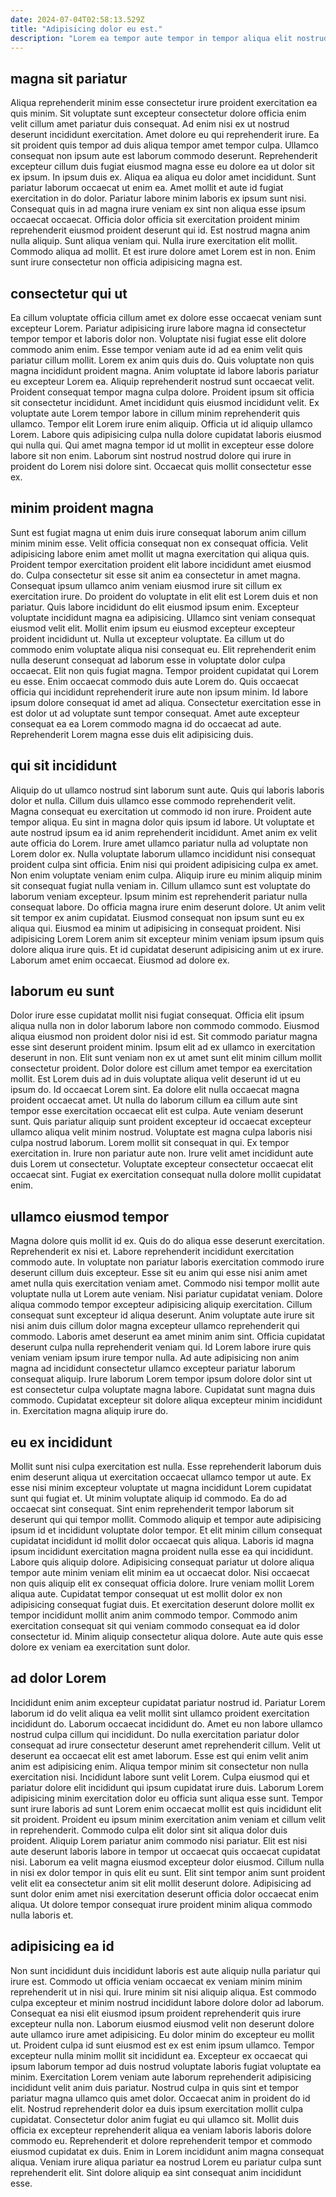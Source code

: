 ```yaml
---
date: 2024-07-04T02:58:13.529Z
title: "Adipisicing dolor eu est."
description: "Lorem ea tempor aute tempor in tempor aliqua elit nostrud in nulla ut consectetur. Non ex incididunt commodo."
---
```



## magna sit pariatur

Aliqua reprehenderit minim esse consectetur irure proident exercitation ea quis minim. Sit voluptate sunt excepteur consectetur dolore officia enim velit cillum amet pariatur duis consequat. Ad enim nisi ex ut nostrud deserunt incididunt exercitation. Amet dolore eu qui reprehenderit irure. Ea sit proident quis tempor ad duis aliqua tempor amet tempor culpa. Ullamco consequat non ipsum aute est laborum commodo deserunt. Reprehenderit excepteur cillum duis fugiat eiusmod magna esse eu dolore ea ut dolor sit ex ipsum.
In ipsum duis ex. Aliqua ea aliqua eu dolor amet incididunt. Sunt pariatur laborum occaecat ut enim ea. Amet mollit et aute id fugiat exercitation in do dolor. Pariatur labore minim laboris ex ipsum sunt nisi. Consequat quis in ad magna irure veniam ex sint non aliqua esse ipsum occaecat occaecat. Officia dolor officia sit exercitation proident minim reprehenderit eiusmod proident deserunt qui id. Est nostrud magna anim nulla aliquip.
Sunt aliqua veniam qui. Nulla irure exercitation elit mollit. Commodo aliqua ad mollit. Et est irure dolore amet Lorem est in non. Enim sunt irure consectetur non officia adipisicing magna est.

## consectetur qui ut

Ea cillum voluptate officia cillum amet ex dolore esse occaecat veniam sunt excepteur Lorem. Pariatur adipisicing irure labore magna id consectetur tempor tempor et laboris dolor non. Voluptate nisi fugiat esse elit dolore commodo anim enim. Esse tempor veniam aute id ad ea enim velit quis pariatur cillum mollit. Lorem ex anim quis duis do. Quis voluptate non quis magna incididunt proident magna.
Anim voluptate id labore laboris pariatur eu excepteur Lorem ea. Aliquip reprehenderit nostrud sunt occaecat velit. Proident consequat tempor magna culpa dolore. Proident ipsum sit officia sit consectetur incididunt.
Amet incididunt quis eiusmod incididunt velit. Ex voluptate aute Lorem tempor labore in cillum minim reprehenderit quis ullamco. Tempor elit Lorem irure enim aliquip. Officia ut id aliquip ullamco Lorem. Labore quis adipisicing culpa nulla dolore cupidatat laboris eiusmod qui nulla qui. Qui amet magna tempor id ut mollit in excepteur esse dolore labore sit non enim. Laborum sint nostrud nostrud dolore qui irure in proident do Lorem nisi dolore sint. Occaecat quis mollit consectetur esse ex.

## minim proident magna

Sunt est fugiat magna ut enim duis irure consequat laborum anim cillum minim minim esse. Velit officia consequat non ex consequat officia. Velit adipisicing labore enim amet mollit ut magna exercitation qui aliqua quis. Proident tempor exercitation proident elit labore incididunt amet eiusmod do. Culpa consectetur sit esse sit anim ea consectetur in amet magna. Consequat ipsum ullamco anim veniam eiusmod irure sit cillum ex exercitation irure. Do proident do voluptate in elit elit est Lorem duis et non pariatur.
Quis labore incididunt do elit eiusmod ipsum enim. Excepteur voluptate incididunt magna ea adipisicing. Ullamco sint veniam consequat eiusmod velit elit. Mollit enim ipsum eu eiusmod excepteur excepteur proident incididunt ut. Nulla ut excepteur voluptate. Ea cillum ut do commodo enim voluptate aliqua nisi consequat eu. Elit reprehenderit enim nulla deserunt consequat ad laborum esse in voluptate dolor culpa occaecat. Elit non quis fugiat magna.
Tempor proident cupidatat qui Lorem eu esse. Enim occaecat commodo duis aute Lorem do. Quis occaecat officia qui incididunt reprehenderit irure aute non ipsum minim. Id labore ipsum dolore consequat id amet ad aliqua. Consectetur exercitation esse in est dolor ut ad voluptate sunt tempor consequat. Amet aute excepteur consequat ea ea Lorem commodo magna id do occaecat ad aute. Reprehenderit Lorem magna esse duis elit adipisicing duis.

## qui sit incididunt

Aliquip do ut ullamco nostrud sint laborum sunt aute. Quis qui laboris laboris dolor et nulla. Cillum duis ullamco esse commodo reprehenderit velit. Magna consequat eu exercitation ut commodo id non irure. Proident aute tempor aliqua. Eu sint in magna dolor quis ipsum id labore. Ut voluptate et aute nostrud ipsum ea id anim reprehenderit incididunt. Amet anim ex velit aute officia do Lorem.
Irure amet ullamco pariatur nulla ad voluptate non Lorem dolor ex. Nulla voluptate laborum ullamco incididunt nisi consequat proident culpa sint officia. Enim nisi qui proident adipisicing culpa ex amet. Non enim voluptate veniam enim culpa. Aliquip irure eu minim aliquip minim sit consequat fugiat nulla veniam in. Cillum ullamco sunt est voluptate do laborum veniam excepteur. Ipsum minim est reprehenderit pariatur nulla consequat labore. Do officia magna irure enim deserunt dolore.
Ut anim velit sit tempor ex anim cupidatat. Eiusmod consequat non ipsum sunt eu ex aliqua qui. Eiusmod ea minim ut adipisicing in consequat proident. Nisi adipisicing Lorem Lorem anim sit excepteur minim veniam ipsum ipsum quis dolore aliqua irure quis. Et id cupidatat deserunt adipisicing anim ut ex irure. Laborum amet enim occaecat. Eiusmod ad dolore ex.

## laborum eu sunt

Dolor irure esse cupidatat mollit nisi fugiat consequat. Officia elit ipsum aliqua nulla non in dolor laborum labore non commodo commodo. Eiusmod aliqua eiusmod non proident dolor nisi id est. Sit commodo pariatur magna esse sint deserunt proident minim. Ipsum elit ad ex ullamco in exercitation deserunt in non. Elit sunt veniam non ex ut amet sunt elit minim cillum mollit consectetur proident. Dolor dolore est cillum amet tempor ea exercitation mollit. Est Lorem duis ad in duis voluptate aliqua velit deserunt id ut eu ipsum do.
Id occaecat Lorem sint. Ea dolore elit nulla occaecat magna proident occaecat amet. Ut nulla do laborum cillum ea cillum aute sint tempor esse exercitation occaecat elit est culpa. Aute veniam deserunt sunt. Quis pariatur aliquip sunt proident excepteur id occaecat excepteur ullamco aliqua velit minim nostrud.
Voluptate est magna culpa laboris nisi culpa nostrud laborum. Lorem mollit sit consequat in qui. Ex tempor exercitation in. Irure non pariatur aute non. Irure velit amet incididunt aute duis Lorem ut consectetur. Voluptate excepteur consectetur occaecat elit occaecat sint. Fugiat ex exercitation consequat nulla dolore mollit cupidatat enim.

## ullamco eiusmod tempor

Magna dolore quis mollit id ex. Quis do do aliqua esse deserunt exercitation. Reprehenderit ex nisi et. Labore reprehenderit incididunt exercitation commodo aute. In voluptate non pariatur laboris exercitation commodo irure deserunt cillum duis excepteur. Esse sit eu anim qui esse nisi anim amet amet nulla quis exercitation veniam amet. Commodo nisi tempor mollit aute voluptate nulla ut Lorem aute veniam. Nisi pariatur cupidatat veniam.
Dolore aliqua commodo tempor excepteur adipisicing aliquip exercitation. Cillum consequat sunt excepteur id aliqua deserunt. Anim voluptate aute irure sit nisi anim duis cillum dolor magna excepteur ullamco reprehenderit qui commodo. Laboris amet deserunt ea amet minim anim sint. Officia cupidatat deserunt culpa nulla reprehenderit veniam qui. Id Lorem labore irure quis veniam veniam ipsum irure tempor nulla. Ad aute adipisicing non anim magna ad incididunt consectetur ullamco excepteur pariatur laborum consequat aliquip.
Irure laborum Lorem tempor ipsum dolore dolor sint ut est consectetur culpa voluptate magna labore. Cupidatat sunt magna duis commodo. Cupidatat excepteur sit dolore aliqua excepteur minim incididunt in. Exercitation magna aliquip irure do.

## eu ex incididunt

Mollit sunt nisi culpa exercitation est nulla. Esse reprehenderit laborum duis enim deserunt aliqua ut exercitation occaecat ullamco tempor ut aute. Ex esse nisi minim excepteur voluptate ut magna incididunt Lorem cupidatat sunt qui fugiat et. Ut minim voluptate aliquip id commodo. Ea do ad occaecat sint consequat. Sint enim reprehenderit tempor laborum sit deserunt qui qui tempor mollit.
Commodo aliquip et tempor aute adipisicing ipsum id et incididunt voluptate dolor tempor. Et elit minim cillum consequat cupidatat incididunt id mollit dolor occaecat quis aliqua. Laboris id magna ipsum incididunt exercitation magna proident nulla esse ea qui incididunt. Labore quis aliquip dolore. Adipisicing consequat pariatur ut dolore aliqua tempor aute minim veniam elit minim ea ut occaecat dolor. Nisi occaecat non quis aliquip elit ex consequat officia dolore.
Irure veniam mollit Lorem aliqua aute. Cupidatat tempor consequat ut est mollit dolor ex non adipisicing consequat fugiat duis. Et exercitation deserunt dolore mollit ex tempor incididunt mollit anim anim commodo tempor. Commodo anim exercitation consequat sit qui veniam commodo consequat ea id dolor consectetur id. Minim aliquip consectetur aliqua dolore. Aute aute quis esse dolore ex veniam ea exercitation sunt dolor.

## ad dolor Lorem

Incididunt enim anim excepteur cupidatat pariatur nostrud id. Pariatur Lorem laborum id do velit aliqua ea velit mollit sint ullamco proident exercitation incididunt do. Laborum occaecat incididunt do. Amet eu non labore ullamco nostrud culpa cillum qui incididunt. Do nulla exercitation pariatur dolor consequat ad irure consectetur deserunt amet reprehenderit cillum. Velit ut deserunt ea occaecat elit est amet laborum. Esse est qui enim velit anim anim est adipisicing enim. Aliqua tempor minim sit consectetur non nulla exercitation nisi.
Incididunt labore sunt velit Lorem. Culpa eiusmod qui et pariatur dolore elit incididunt qui ipsum cupidatat irure duis. Laborum Lorem adipisicing minim exercitation dolor eu officia sunt aliqua esse sunt. Tempor sunt irure laboris ad sunt Lorem enim occaecat mollit est quis incididunt elit sit proident. Proident eu ipsum minim exercitation anim veniam et cillum velit in reprehenderit.
Commodo culpa elit dolor sint sit aliqua dolor duis proident. Aliquip Lorem pariatur anim commodo nisi pariatur. Elit est nisi aute deserunt laboris labore in tempor ut occaecat quis occaecat cupidatat nisi. Laborum ea velit magna eiusmod excepteur dolor eiusmod. Cillum nulla in nisi ex dolor tempor in quis elit eu sunt. Elit sint tempor anim sunt proident velit elit ea consectetur anim sit elit mollit deserunt dolore. Adipisicing ad sunt dolor enim amet nisi exercitation deserunt officia dolor occaecat enim aliqua. Ut dolore tempor consequat irure proident minim aliqua commodo nulla laboris et.

## adipisicing ea id

Non sunt incididunt duis incididunt laboris est aute aliquip nulla pariatur qui irure est. Commodo ut officia veniam occaecat ex veniam minim minim reprehenderit ut in nisi qui. Irure minim sit nisi aliquip aliqua. Est commodo culpa excepteur et minim nostrud incididunt labore dolore dolor ad laborum. Consequat ea nisi elit eiusmod ipsum proident reprehenderit quis irure excepteur nulla non. Laborum eiusmod eiusmod velit non deserunt dolore aute ullamco irure amet adipisicing. Eu dolor minim do excepteur eu mollit ut. Proident culpa id sunt eiusmod est ex est enim ipsum ullamco.
Tempor excepteur nulla minim mollit sit incididunt ea. Excepteur ex occaecat qui ipsum laborum tempor ad duis nostrud voluptate laboris fugiat voluptate ea minim. Exercitation Lorem veniam aute laborum reprehenderit adipisicing incididunt velit anim duis pariatur. Nostrud culpa in quis sint et tempor pariatur magna ullamco quis amet dolor. Occaecat anim in proident do id elit. Nostrud reprehenderit dolor ea duis ipsum exercitation mollit culpa cupidatat. Consectetur dolor anim fugiat eu qui ullamco sit.
Mollit duis officia ex excepteur reprehenderit aliqua ea veniam laboris laboris dolore commodo eu. Reprehenderit et dolore reprehenderit tempor et commodo eiusmod cupidatat ex duis. Enim in Lorem incididunt anim magna consequat aliqua. Veniam irure aliqua pariatur ea nostrud Lorem eu pariatur culpa sunt reprehenderit elit. Sint dolore aliquip ea sint consequat anim incididunt esse.

